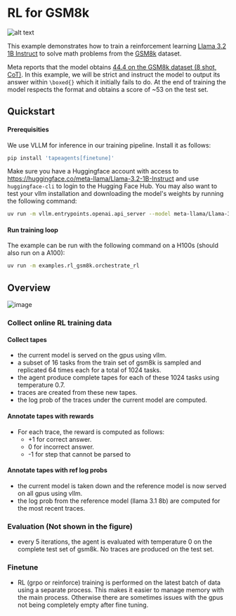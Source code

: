 # RL for GSM8k

![alt text](<Screenshot 2025-02-14 at 9.26.34 AM.png>)

This example demonstrates how to train a reinforcement learning [Llama 3.2 1B Instruct](https://huggingface.co/meta-llama/Llama-3.2-1B-Instruct) to solve math problems from the [GSM8k](https://huggingface.co/datasets/openai/gsm8k) dataset.

Meta reports that the model obtains [44.4 on the GSM8k dataset (8 shot, CoT)](https://ai.meta.com/blog/llama-3-2-connect-2024-vision-edge-mobile-devices/). In this example, we will be strict and instruct the model to output its answer within `\boxed{}` which it initially fails to do. At the end of training the model respects the format and obtains a score of ~53 on the test set. 

## Quickstart

#### Prerequisities

We use VLLM for inference in our training pipeline. Install it as follows:

```bash
pip install 'tapeagents[finetune]'
```

Make sure you have a Huggingface account with access to <https://huggingface.co/meta-llama/Llama-3.2-1B-Instruct> and use `huggingface-cli` to login to the Hugging Face Hub. You may also want to test your vllm installation and downloading the model's weights by running the following command:

```bash
uv run -m vllm.entrypoints.openai.api_server --model meta-llama/Llama-3.2-1B-Instruct --dtype bfloat16
```

#### Run training loop

The example can be run with the following command on a H100s (should also run on a A100):

```bash
uv run -m examples.rl_gsm8k.orchestrate_rl
```

## Overview

![image](https://github.com/user-attachments/assets/c715de7a-8d15-4504-9c7c-d8ad28726941)

### Collect online RL training data

#### Collect tapes

* the current model is served on the gpus using vllm.
* a subset of 16 tasks from the train set of gsm8k is sampled and replicated 64 times each for a total of 1024 tasks.
* the agent produce complete tapes for each of these 1024 tasks using temperature 0.7.
* traces are created from these new tapes.
* the log prob of the traces under the current model are computed.

#### Annotate tapes with rewards

* For each trace, the reward is computed as follows:
  * +1 for correct answer.
  * 0 for incorrect answer.
  * -1 for step that cannot be parsed to

#### Annotate tapes with ref log probs

* the current model is taken down and the reference model is now served on all gpus using vllm.
* the log prob from the reference model (llama 3.1 8b) are computed for the most recent traces.

### Evaluation (Not shown in the figure)

* every 5 iterations, the agent is evaluated with temperature 0 on the complete test set of gsm8k. No traces are produced on the test set.

### Finetune

* RL (grpo or reinforce) training is performed on the latest batch of data using a separate process. This makes it easier to manage memory with the main process. Otherwise there are sometimes issues with the gpus not being completely empty after fine tuning.
